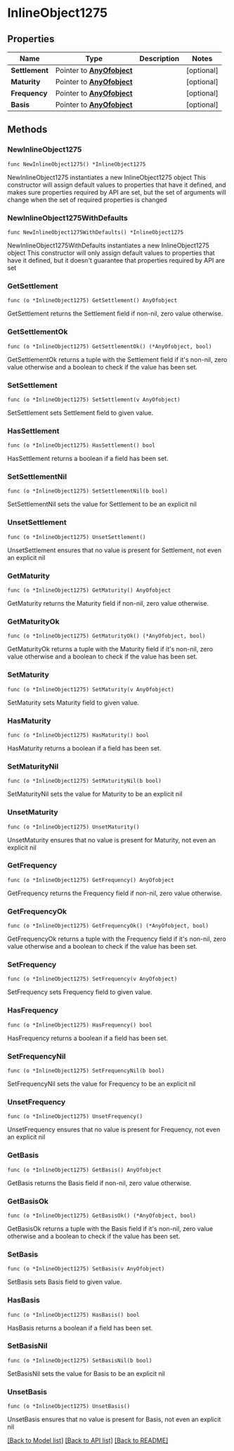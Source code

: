# InlineObject1275

## Properties

Name | Type | Description | Notes
------------ | ------------- | ------------- | -------------
**Settlement** | Pointer to [**AnyOfobject**](anyOf&lt;object&gt;.md) |  | [optional] 
**Maturity** | Pointer to [**AnyOfobject**](anyOf&lt;object&gt;.md) |  | [optional] 
**Frequency** | Pointer to [**AnyOfobject**](anyOf&lt;object&gt;.md) |  | [optional] 
**Basis** | Pointer to [**AnyOfobject**](anyOf&lt;object&gt;.md) |  | [optional] 

## Methods

### NewInlineObject1275

`func NewInlineObject1275() *InlineObject1275`

NewInlineObject1275 instantiates a new InlineObject1275 object
This constructor will assign default values to properties that have it defined,
and makes sure properties required by API are set, but the set of arguments
will change when the set of required properties is changed

### NewInlineObject1275WithDefaults

`func NewInlineObject1275WithDefaults() *InlineObject1275`

NewInlineObject1275WithDefaults instantiates a new InlineObject1275 object
This constructor will only assign default values to properties that have it defined,
but it doesn't guarantee that properties required by API are set

### GetSettlement

`func (o *InlineObject1275) GetSettlement() AnyOfobject`

GetSettlement returns the Settlement field if non-nil, zero value otherwise.

### GetSettlementOk

`func (o *InlineObject1275) GetSettlementOk() (*AnyOfobject, bool)`

GetSettlementOk returns a tuple with the Settlement field if it's non-nil, zero value otherwise
and a boolean to check if the value has been set.

### SetSettlement

`func (o *InlineObject1275) SetSettlement(v AnyOfobject)`

SetSettlement sets Settlement field to given value.

### HasSettlement

`func (o *InlineObject1275) HasSettlement() bool`

HasSettlement returns a boolean if a field has been set.

### SetSettlementNil

`func (o *InlineObject1275) SetSettlementNil(b bool)`

 SetSettlementNil sets the value for Settlement to be an explicit nil

### UnsetSettlement
`func (o *InlineObject1275) UnsetSettlement()`

UnsetSettlement ensures that no value is present for Settlement, not even an explicit nil
### GetMaturity

`func (o *InlineObject1275) GetMaturity() AnyOfobject`

GetMaturity returns the Maturity field if non-nil, zero value otherwise.

### GetMaturityOk

`func (o *InlineObject1275) GetMaturityOk() (*AnyOfobject, bool)`

GetMaturityOk returns a tuple with the Maturity field if it's non-nil, zero value otherwise
and a boolean to check if the value has been set.

### SetMaturity

`func (o *InlineObject1275) SetMaturity(v AnyOfobject)`

SetMaturity sets Maturity field to given value.

### HasMaturity

`func (o *InlineObject1275) HasMaturity() bool`

HasMaturity returns a boolean if a field has been set.

### SetMaturityNil

`func (o *InlineObject1275) SetMaturityNil(b bool)`

 SetMaturityNil sets the value for Maturity to be an explicit nil

### UnsetMaturity
`func (o *InlineObject1275) UnsetMaturity()`

UnsetMaturity ensures that no value is present for Maturity, not even an explicit nil
### GetFrequency

`func (o *InlineObject1275) GetFrequency() AnyOfobject`

GetFrequency returns the Frequency field if non-nil, zero value otherwise.

### GetFrequencyOk

`func (o *InlineObject1275) GetFrequencyOk() (*AnyOfobject, bool)`

GetFrequencyOk returns a tuple with the Frequency field if it's non-nil, zero value otherwise
and a boolean to check if the value has been set.

### SetFrequency

`func (o *InlineObject1275) SetFrequency(v AnyOfobject)`

SetFrequency sets Frequency field to given value.

### HasFrequency

`func (o *InlineObject1275) HasFrequency() bool`

HasFrequency returns a boolean if a field has been set.

### SetFrequencyNil

`func (o *InlineObject1275) SetFrequencyNil(b bool)`

 SetFrequencyNil sets the value for Frequency to be an explicit nil

### UnsetFrequency
`func (o *InlineObject1275) UnsetFrequency()`

UnsetFrequency ensures that no value is present for Frequency, not even an explicit nil
### GetBasis

`func (o *InlineObject1275) GetBasis() AnyOfobject`

GetBasis returns the Basis field if non-nil, zero value otherwise.

### GetBasisOk

`func (o *InlineObject1275) GetBasisOk() (*AnyOfobject, bool)`

GetBasisOk returns a tuple with the Basis field if it's non-nil, zero value otherwise
and a boolean to check if the value has been set.

### SetBasis

`func (o *InlineObject1275) SetBasis(v AnyOfobject)`

SetBasis sets Basis field to given value.

### HasBasis

`func (o *InlineObject1275) HasBasis() bool`

HasBasis returns a boolean if a field has been set.

### SetBasisNil

`func (o *InlineObject1275) SetBasisNil(b bool)`

 SetBasisNil sets the value for Basis to be an explicit nil

### UnsetBasis
`func (o *InlineObject1275) UnsetBasis()`

UnsetBasis ensures that no value is present for Basis, not even an explicit nil

[[Back to Model list]](../README.md#documentation-for-models) [[Back to API list]](../README.md#documentation-for-api-endpoints) [[Back to README]](../README.md)


